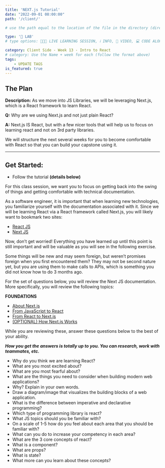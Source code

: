 ```yaml
---
title: 'NEXT.js Tutorial'
date: "2022-09-01 08:00:00"
path: '/client/'

# use the path equal to the location of the file in the directory (directory structure)

type: '🥼 LAB'
# type options: 👩🏽‍🏫 LIVE LEARNING SESSION, ℹ️ INFO, 🎥 VIDEO, 💻 CODE ALONG, 🥼 LAB, ↩️ REVIEW/NOTES, 👥 GROUP LEARNING, 👷🏼‍♂️ GROUP PROJECT, 🧠 ASSESSMENT, 📝 ASSIGNMENT

category: Client Side - Week 13 - Intro to React
# category: Use the Name + week for each (follow the format above)
tags: 
    - UPDATE TAGS
is_featured: true
---
```


## The Plan
**Description:** As we move into JS Libraries, we will be leveraging Next.js, which is a React framework to learn React.

**Q:** Why are we using Next.js and not just plain React?

**A:** Next.js IS React, but with a few nicer tools that will help us to focus on learning react and not on 3rd party libraries.

We will structure the next several weeks for you to become comfortable with React so that you can build your capstone using it.

----

## Get Started:
- Follow the tutorial **(details below)**

For this class session, we want you to focus on getting back into the swing of things and getting comfortable with technical documentation.

As a software engineer, it is important that when learning new technologies, you familiarize yourself with the documentation associated with it. Since we will be learning React via a React framework called Next.js, you will likely want to bookmark two sites:

- <a href="https://beta.reactjs.org/" target="_blank">React JS</a>
- <a href="https://nextjs.org/docs/getting-started" target="_blank">Next JS</a>

Now, don’t get worried! Everything you have learned up until this point is still important and will be valuable as you will see in the following exercise.

Some things will be new and may seem foreign, but weren’t promises foreign when you first encountered them? They may not be second nature yet, but you are using them to make calls to APIs, which is something you did not know how to do 3 months ago.

For the set of questions below, you will review the Next JS documentation. More specifically, you will review the following topics:

**FOUNDATIONS**

- <a href="https://nextjs.org/learn/foundations/about-nextjs" target="_blank">About Next.js</a>
- <a href="https://nextjs.org/learn/foundations/from-javascript-to-react" target="_blank">From JavaScript to React</a>
- <a href="https://nextjs.org/learn/foundations/from-react-to-nextjs" target="_blank">From React to Next.js</a>
- <a href="https://nextjs.org/learn/foundations/how-nextjs-works" target="_blank">(OPTIONAL) How Next.js Works</a>

While you are reviewing these, answer these questions below to the best of your ability.

**_How you get the answers is totally up to you. You can research, work with teammates, etc._**

- Why do you think we are learning React?
- What are you most excited about?
- What are you most fearful about?
- What are the things you need to consider when building modern web applications?
- Why? Explain in your own words.
- Draw a diagram/image that visualizes the building blocks of a web application.
- What is the difference between imperative and declarative programming?
- Which type of programming library is react?
- What JS topics should you be familiar with?
- On a scale of 1-5 how do you feel about each area that you should be familiar with?
- What can you do to increase your competency in each area?
- What are the 3 core concepts of react?
- What is a component?
- What are props?
- What is state?
- What more can you learn about these concepts?
